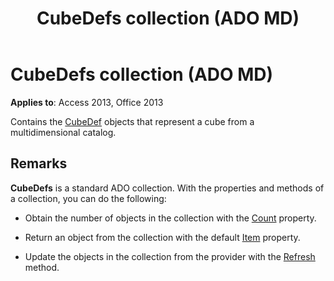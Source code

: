 ﻿---
title: CubeDefs collection (ADO MD)
TOCTitle: CubeDefs collection (ADO MD)
ms:assetid: 31adca99-7c4f-7393-4bab-bcb38bcfc2ac
ms:mtpsurl: https://msdn.microsoft.com/library/JJ249090(v=office.15)
ms:contentKeyID: 48544060
ms.date: 09/18/2015
mtps_version: v=office.15
---

# CubeDefs collection (ADO MD)


**Applies to**: Access 2013, Office 2013

Contains the [CubeDef](cubedef-object-ado-md.md) objects that represent a cube from a multidimensional catalog.

## Remarks

**CubeDefs** is a standard ADO collection. With the properties and methods of a collection, you can do the following:

- Obtain the number of objects in the collection with the [Count](count-property-ado.md) property.

- Return an object from the collection with the default [Item](item-property-ado.md) property.

- Update the objects in the collection from the provider with the [Refresh](refresh-method-ado.md) method.

